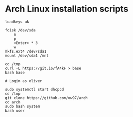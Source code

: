 # Arch Linux installation scripts

    loadkeys uk

    fdisk /dev/sda
        n
        p
        <Enter> * 3
        w
    mkfs.ext4 /dev/sda1
    mount /dev/sda1 /mnt

    cd /tmp
    curl -L https://git.io/fA4kF > base
    bash base

    # Login as oliver

    sudo systemctl start dhcpcd
    cd /tmp
    git clone https://github.com/ow97/arch
    cd arch
    sudo bash system
    bash user
